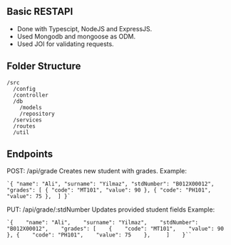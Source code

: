 ## Basic RESTAPI

  - Done with Typescipt, NodeJS and ExpressJS.
 -  Used Mongodb and mongoose as ODM.
 -  Used JOI for validating requests.

## Folder Structure

    /src 
	  /config 
	  /controller
	  /db
	    /models 
        /repository
      /services 
      /routes
      /util

## Endpoints

POST: /api/grade
	Creates new student with grades.
	Example:

    `{ "name": "Ali", "surname": "Yilmaz", "stdNumber": "B012X00012",    "grades": [ { "code": "MT101", "value": 90 }, { "code": "PH101",    "value": 75 },  ] }`

PUT: /api/grade/:stdNumber
 Updates provided student fields
 Example: 

    `{    "name": "Ali",    "surname": "Yilmaz",    "stdNumber": "B012X00012",    "grades": [    {    "code": "MT101",    "value": 90    }, {    "code": "PH101",    "value": 75    },     ]    }``

